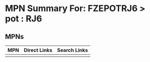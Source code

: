 



# MPN Summary For: FZEPOTRJ6 > pot : RJ6

## MPNs
  

|MPN|Direct Links|Search Links|
| :--- | :--- | :--- |
||||
